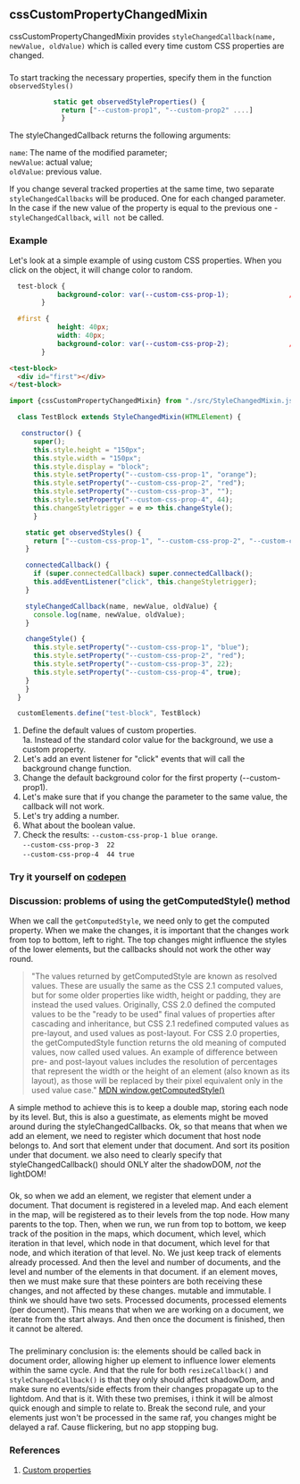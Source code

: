 ## cssCustomPropertyChangedMixin 
cssCustomPropertyChangedMixin provides `styleChangedCallback(name, newValue, oldValue)` which is called every
 time custom CSS properties are changed.
 ###
 To start tracking the necessary properties, specify them in the function `observedStyles()`<br>
 
 ```javascript
            static get observedStyleProperties() {
              return ["--custom-prop1", "--custom-prop2" ....]
              }
 ```
                         
 The styleChangedCallback returns the following arguments:

`name`: The name of the modified parameter;<br>
`newValue`: actual value;<br>
`oldValue`: previous value.<br>

 If you change several tracked properties at the same time, two separate `styleChangedCallbacks` will be produced.
 One for each changed parameter.<br>
 In the case if the new value of the property is equal to the previous one - `styleChangedCallback`, `will not` be called.

### Example
Let's look at a simple example of using custom CSS properties. When you click on the object, it will change color to random.
```css
  test-block {
            background-color: var(--custom-css-prop-1);               //[1a]
        }

  #first {
            height: 40px;
            width: 40px;
            background-color: var(--custom-css-prop-2);               //[1a]
        }
```

```html
<test-block>
  <div id="first"></div>
</test-block>
```

```javascript
import {cssCustomPropertyChangedMixin} from "./src/StyleChangedMixin.js";

  class TestBlock extends StyleChangedMixin(HTMLElement) {

   constructor() {
      super();
      this.style.height = "150px";
      this.style.width = "150px";
      this.style.display = "block";
      this.style.setProperty("--custom-css-prop-1", "orange");         //[1]
      this.style.setProperty("--custom-css-prop-2", "red");
      this.style.setProperty("--custom-css-prop-3", "");
      this.style.setProperty("--custom-css-prop-4", 44);
      this.changeStyletrigger = e => this.changeStyle();
      }

    static get observedStyles() {
      return ["--custom-css-prop-1", "--custom-css-prop-2", "--custom-css-prop-3", "--custom-css-prop-4"];
    }

    connectedCallback() {
      if (super.connectedCallback) super.connectedCallback();
      this.addEventListener("click", this.changeStyletrigger);         //[2]
    }

    styleChangedCallback(name, newValue, oldValue) {
      console.log(name, newValue, oldValue);                           //[7]           
    }

    changeStyle() {
      this.style.setProperty("--custom-css-prop-1", "blue");           //[3]
      this.style.setProperty("--custom-css-prop-2", "red");            //[4]
      this.style.setProperty("--custom-css-prop-3", 22);               //[5]
      this.style.setProperty("--custom-css-prop-4", true);             //[6]
    }
    }
  }

  customElements.define("test-block", TestBlock)
  ```
  1.  Define the default values of custom properties.<br>
  1a. Instead of the standard color value for the background, we use a custom property.
  2. Let's add an event listener for "click" events that will call the background change function.
  3. Change the default background color for the first property (--custom-prop1).
  4. Let's make sure that if you change the parameter to the same value, the callback will not work.
  5. Let's try adding a number.
  6. What about the boolean value.
  7. Check the results: 
  `--custom-css-prop-1 blue orange`.<br>
  `--custom-css-prop-3  22`<br>
  `--custom-css-prop-4  44 true`<br>
 ### Try it yourself on [codepen](https://codepen.io/Halochkin/pen/QVZgEw?editors=1111)
 
 ### Discussion: problems of using the getComputedStyle() method
 When we call the `getComputedStyle`, we need only to get the computed property. When we make the changes, it is important that the changes work from top to bottom, left to right. The top changes might influence the styles of the lower elements, but the callbacks should not work the other way round. 
 >"The values returned by getComputedStyle are known as resolved values. These are usually the same as the CSS 2.1 computed values, but for some older properties like width, height or padding, they are instead the used values. Originally, CSS 2.0 defined the computed values to be the "ready to be used" final values of properties after cascading and inheritance, but CSS 2.1 redefined computed values as pre-layout, and used values as post-layout. For CSS 2.0 properties, the getComputedStyle function returns the old meaning of computed values, now called used values. An example of difference between pre- and post-layout values includes the resolution of percentages that represent the width or the height of an element (also known as its layout), as those will be replaced by their pixel equivalent only in the used value case." [MDN window.getComputedStyle()](https://developer.mozilla.org/en-US/docs/Web/API/Window/getComputedStyle)<br>
 
 A simple method to achieve this is to keep a double map, storing each node by its level.
But, this is also a guestimate, as elements might be moved around during the styleChangedCallbacks.
Ok, so that means that when we add an element, we need to register which document that host node belongs to. And sort that element under that document. And sort its position under that document.
we also need to clearly specify that styleChangedCallback() should ONLY alter the shadowDOM, *not* the lightDOM! <br>
###
Ok, so when we add an element, we register that element under a document. That document is registered in a leveled map. And each element in the map, will be registered as to their levels from the top node. How many parents to the top. 
Then, when we run, we run from top to bottom, we keep track of the position in the maps, which document, which level, which iteration in that level, which node in that document, which level for that node, and which iteration of that level.
No. We just keep track of elements already processed.
And then the level and number of documents, and the level and number of the elements in that document. 
if an element moves, then we must make sure that these pointers are both receiving these changes, and not affected by these changes. mutable and immutable.
I think we should have two sets. Processed documents, processed elements (per document).
This means that when we are working on a document, we iterate from the start always. And then 
once the document is finished, then it cannot be altered.
###
The preliminary conclusion is: the elements should be called back in document order, allowing higher up element to influence lower elements within the same cycle.
And that the rule for both `resizeCallback()` and `styleChangedCallback()` is that they only should affect shadowDom, and make sure no events/side effects from their changes propagate up to the lightdom.
And that is it. With these two premises, i think it will be almost quick enough and simple to relate to. Break the second rule, and your elements just won't be processed in the same raf, you changes might be delayed a raf. Cause flickering, but no app stopping bug.

 
 
 ### References
 1. [Custom properties](https://developer.mozilla.org/en-US/docs/Web/CSS/--*)
  
  
